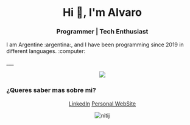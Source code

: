 <h1 align="center">Hi 👋, I'm Alvaro</h1>
<h3 align="center">Programmer | Tech Enthusiast</h3>
<p>I am Argentine :argentina:, and I have been programming since 2019 in different languages. :computer:</p>
___

<p align="center">
  <img align="center" src="https://github-readme-stats.vercel.app/api/top-langs/?username=alvaarom&layout=compact" />
</p>

<h3>¿Queres saber mas sobre mi?</h3>

<p align="center" gap="2">
  <a href="https://www.linkedin.com/in/alvaromalvestiti/" target="blank">LinkedIn</a>
  <a href="https://alvaromalvestiti.com" target="blank">Personal WebSite</a>
  <p align="center"><img src="https://komarev.com/ghpvc/?username=alvaarom&color=red" alt="nitij" />
</p>
